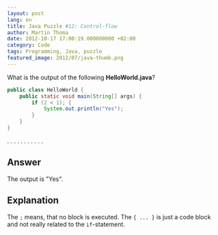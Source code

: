 ```yaml
---
layout: post
lang: en
title: Java Puzzle #12: Control-flow
author: Martin Thoma
date: 2012-10-17 17:00:19.000000000 +02:00
category: Code
tags: Programming, Java, puzzle
featured_image: 2012/07/java-thumb.png
---
```

What is the output of the following <strong>HelloWorld.java</strong>?

```java
public class HelloWorld {
    public static void main(String[] args) {
        if (2 < 1); {
            System.out.println("Yes");
        }
    }
}
```

.
.
.
.
.
.
.
.
.
.
.

<h2>Answer</h2>
The output is "Yes".

<h2>Explanation</h2>
The <code>;</code> means, that no block is executed. The <code>{ ... }</code> is just a code block and not really related to the <code>if</code>-statement.
